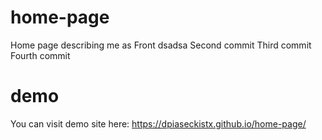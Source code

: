 # home-page
Home page describing me as Front
dsadsa
Second commit
Third commit
Fourth commit
# demo
You can visit demo site here: https://dpiaseckistx.github.io/home-page/
